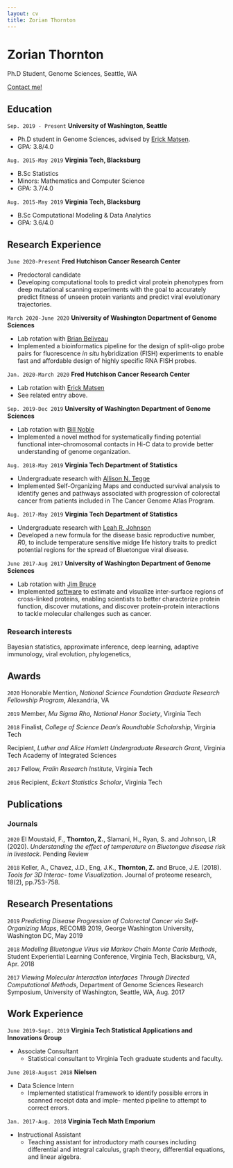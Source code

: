 ```yaml
---
layout: cv
title: Zorian Thornton
---
```

# Zorian Thornton
Ph.D Student, Genome Sciences, Seattle, WA

<div id="webaddress">
<a href="mailto:zorian15@uw.edu">Contact me!</a>
</div>


## Education

`Sep. 2019 - Present`
__University of Washington, Seattle__

- Ph.D student in Genome Sciences, advised by [Erick Matsen](https://matsen.fhcrc.org).
- GPA: 3.8/4.0

`Aug. 2015-May 2019`
__Virginia Tech, Blacksburg__

- B.Sc Statistics
- Minors: Mathematics and Computer Science
- GPA: 3.7/4.0

`Aug. 2015-May 2019`
__Virginia Tech, Blacksburg__

- B.Sc Computational Modeling & Data Analytics
- GPA: 3.6/4.0

## Research Experience

`June 2020-Present`
__Fred Hutchison Cancer Research Center__

- Predoctoral candidate
- Developing computational tools to predict viral protein phenotypes from deep mutational scanning experiments with the goal to accurately predict fitness of unseen protein variants and predict viral evolutionary trajectories.

`March 2020-June 2020`
__University of Washington Department of Genome Sciences__

- Lab rotation with [Brian Beliveau](https://www.beliveau.io)
- Implemented a bioinformatics pipeline for the design of split-oligo probe pairs for fluorescence *in situ* hybridization (FISH) experiments to enable fast and affordable design of highly specific RNA FISH probes.

`Jan. 2020-March 2020`
__Fred Hutchison Cancer Research Center__

- Lab rotation with [Erick Matsen](https://matsen.fhcrc.org)
- See related entry above.

`Sep. 2019-Dec 2019`
__University of Washington Department of Genome Sciences__

- Lab rotation with [Bill Noble](https://noble.gs.washington.edu)
- Implemented a novel method for systematically finding potential functional inter-chromosomal contacts in Hi-C data to provide better understanding of genome organization.

`Aug. 2018-May 2019`
__Virginia Tech Department of Statistics__

- Undergraduate research with [Allison N. Tegge](https://www.stat.vt.edu/people/stat-faculty/tegge-allison.html)
- Implemented Self-Organizing Maps and conducted survival analysis to identify genes and pathways associated with progression of colorectal cancer from patients included in The Cancer Genome Atlas Program.

`Aug. 2017-May 2019`
__Virginia Tech Department of Statistics__

- Undergraduate research with [Leah R. Johnson](http://leah.johnson-gramacy.com/QED/research/)
- Developed a new formula for the disease basic reproductive number, $R0$, to include temperature sensitive midge life history traits to predict potential regions for the spread of Bluetongue viral disease.

`June 2017-Aug 2017`
__University of Washington Department of Genome Sciences__

- Lab rotation with [Jim Bruce](https://brucelab.gs.washington.edu)
- Implemented [software](http://xlinkdb.gs.washington.edu/xlinkdb/) to estimate and visualize inter-surface regions of cross-linked proteins, enabling scientists to better characterize protein function, discover mutations, and discover protein-protein interactions to tackle molecular challenges such as cancer.

### Research interests

Bayesian statistics, approximate inference, deep learning, adaptive immunology, viral evolution, phylogenetics,




## Awards

`2020`
Honorable Mention, *National Science Foundation Graduate Research Fellowship Program*, Alexandria, VA

`2019`
Member, *Mu Sigma Rho, National Honor Society*, Virginia Tech

`2018`
Finalist, *College of Science Dean’s Roundtable Scholarship*, Virginia Tech

Recipient, *Luther and Alice Hamlett Undergraduate Research Grant*, Virginia Tech Academy of Integrated Sciences

`2017`
Fellow, *Fralin Research Institute*, Virginia Tech

`2016`
Recipient, *Eckert Statistics Scholar*, Virginia Tech



## Publications

<!-- Link to articles when I have two actual pubs... -->
<!-- A list is also available [online](http://scholar.google.co.uk/citations?user=LTOTl0YAAAAJ) -->

### Journals

`2020`
El Moustaid, F., __Thornton, Z.__, Slamani, H., Ryan, S. and Johnson, LR (2020). *Understanding
the effect of temperature on Bluetongue disease risk in livestock*. Pending Review

`2018`
Keller, A., Chavez, J.D., Eng, J.K., __Thornton, Z.__ and Bruce, J.E. (2018). *Tools for 3D Interac-
tome Visualization*. Journal of proteome research, 18(2), pp.753-758.



## Research Presentations

`2019`
*Predicting Disease Progression of Colorectal Cancer via Self-Organizing Maps*, RECOMB 2019, George Washington University, Washington DC, May 2019

`2018`
*Modeling Bluetongue Virus via Markov Chain Monte Carlo Methods*, Student Experiential Learning Conference, Virginia Tech, Blacksburg, VA, Apr. 2018

`2017`
*Viewing Molecular Interaction Interfaces Through Directed Computational Methods*, Department of Genome Sciences Research Symposium, University of Washington, Seattle, WA, Aug. 2017

## Work Experience

`June 2019-Sept. 2019`
__Virginia Tech Statistical Applications and Innovations Group__

- Associate Consultant
  - Statistical consultant to Virginia Tech graduate students and faculty.

`June 2018-August 2018`
__Nielsen__

- Data Science Intern
  - Implemented statistical framework to identify possible errors in scanned receipt data and imple- mented pipeline to attempt to correct errors.

`Jan. 2017-Aug. 2018`
__Virginia Tech Math Emporium__

- Instructional Assistant
  - Teaching assistant for introductory math courses including differential and integral calculus, graph theory, differential equations, and linear algebra.

<!-- ### Footer

Last updated: Sept. 2020 -->
